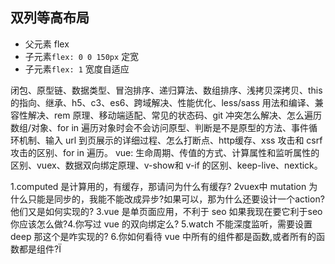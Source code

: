 
## 双列等高布局

- 父元素 flex
- 子元素`flex: 0 0 150px` 定宽
- 子元素`flex: 1` 宽度自适应


闭包、原型链、数据类型、冒泡排序、递归算法、数组排序、浅拷贝深拷贝、this 的指向、继承、h5、c3、es6、跨域解决、性能优化、less/sass 用法和编译、兼容性解决、rem 原理、移动端适配、常见的状态码、git 冲突怎么解决、怎么遍历数组/对象、for in 遍历对象时会不会访问原型、判断是不是原型的方法、事件循环机制、输入 url 到页展示的详细过程、怎么打断点、http缓存、xss 攻击和 csrf 攻击的区别、for in 遍历。
vue: 生命周期、传值的方式、计算属性和监听属性的区别、vuex、数据双向绑定原理、v-show和 v-if 的区别、keep-live、nextick。


1.computed 是计算用的，有缓存，那请问为什么有缓存?
2vuex中 mutation 为什么只能是同步的，我能不能改成异步?如果可以，那为什么还要设计一个action?他们又是如何实现的?
3.vue 是单页面应用，不利于 seo 如果我现在要它利于seo 你应该怎么做?4.你写过 vue 的双向绑定么?
5.watch 不能深度监听，需要设置 deep 那这个是咋实现的?
6.你如何看待 vue 中所有的组件都是函数,或者所有的函数都是组件?Ï